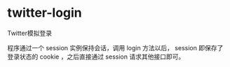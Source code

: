# twitter-login
Twitter模拟登录

程序通过一个 session 实例保持会话，调用 login 方法以后， session 即保存了登录状态的 cookie ，之后直接通过 session 请求其他接口即可。
